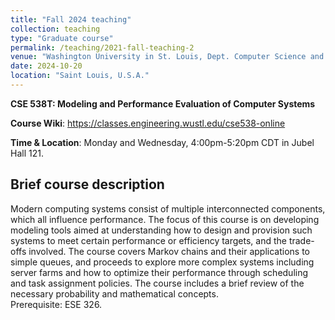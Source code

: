 ```yaml
---
title: "Fall 2024 teaching"
collection: teaching
type: "Graduate course"
permalink: /teaching/2021-fall-teaching-2
venue: "Washington University in St. Louis, Dept. Computer Science and Engineering"
date: 2024-10-20
location: "Saint Louis, U.S.A."
---
```


**CSE 538T: Modeling and Performance Evaluation of Computer Systems**

**Course Wiki**: <https://classes.engineering.wustl.edu/cse538-online>

**Time & Location**:  Monday and Wednesday, 4:00pm-5:20pm CDT in Jubel Hall 121.

## Brief course description

Modern computing systems consist of multiple interconnected components, which all influence performance.
The focus of this course is on developing modeling tools aimed at understanding how to design and provision
such systems to meet certain performance or efficiency targets, and the trade-offs involved.
The course covers Markov chains and their applications to simple queues, and proceeds to explore
more complex systems including server farms and how to optimize their performance through scheduling
and task assignment policies. The course includes a brief review of the necessary probability and mathematical concepts.    
Prerequisite: ESE 326. 